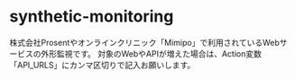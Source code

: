 # synthetic-monitoring

株式会社Prosentやオンラインクリニック「Mimipo」で利用されているWebサービスの外形監視です。
対象のWebやAPIが増えた場合は、Action変数「API_URLS」にカンマ区切りで記入お願いします。
